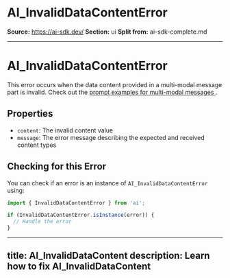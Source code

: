 # AI_InvalidDataContentError

**Source:** https://ai-sdk.dev/
**Section:** ui
**Split from:** ai-sdk-complete.md

---

# AI_InvalidDataContentError

This error occurs when the data content provided in a multi-modal message part is invalid. Check out the [ prompt examples for multi-modal messages ](/docs/foundations/prompts#message-prompts).

## Properties

- `content`: The invalid content value
- `message`: The error message describing the expected and received content types

## Checking for this Error

You can check if an error is an instance of `AI_InvalidDataContentError` using:

```typescript
import { InvalidDataContentError } from 'ai';

if (InvalidDataContentError.isInstance(error)) {
  // Handle the error
}
```

---
title: AI_InvalidDataContent
description: Learn how to fix AI_InvalidDataContent
---
